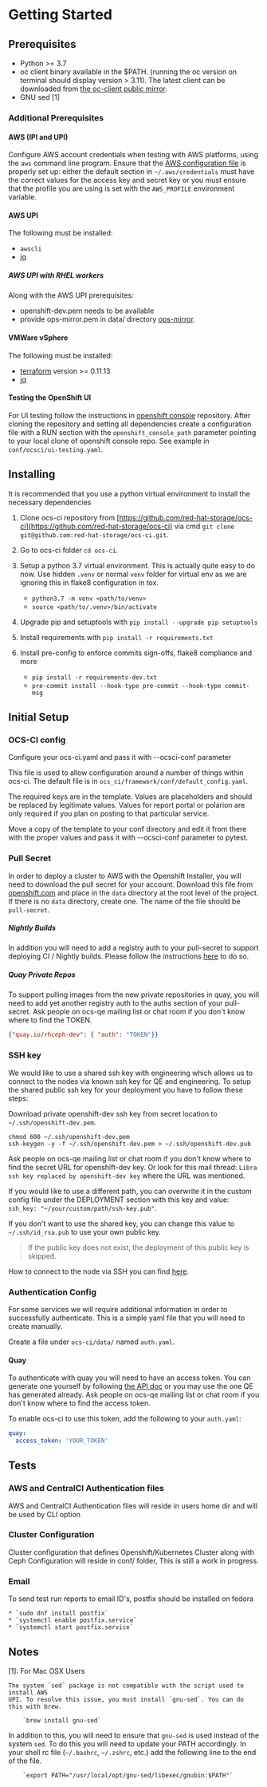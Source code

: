 
# Getting Started

## Prerequisites

* Python >= 3.7
* oc client binary available in the $PATH.
  (running the oc version on terminal should display version > 3.11).
  The latest client can be downloaded from [the oc-client public mirror](https://mirror.openshift.com/pub/openshift-v4/clients/ocp/latest/).
* GNU sed [1]

### Additional Prerequisites

#### AWS (IPI and UPI)

Configure AWS account credentials when testing with AWS platforms, using the
`aws` command line program.
Ensure that the [AWS configuration file](https://docs.aws.amazon.com/cli/latest/userguide/cli-configure-files.html)
is properly set up: either the default section in `~/.aws/credentials` must
have the correct values for the access key and secret key or you must ensure
that the profile you are using is set with the `AWS_PROFILE` environment
variable.

#### AWS UPI

The following must be installed:

* `awscli`
* [jq]( https://stedolan.github.io/jq/download/)

##### AWS UPI with RHEL workers
Along with the AWS UPI prerequisites:

* openshift-dev.pem needs to be available
* provide ops-mirror.pem in data/ directory [ops-mirror](https://github.com/openshift/shared-secrets/blob/master/mirror/ops-mirror.pem).

#### VMWare vSphere

The following must be installed:

* [terraform](https://learn.hashicorp.com/terraform/getting-started/install.html)
  version >= 0.11.13
* [jq]( https://stedolan.github.io/jq/download/)

#### Testing the OpenShift UI

For UI testing follow the instructions in [openshift console](https://github.com/openshift/console#dependencies) repository.
After cloning the repository and setting all dependencies create a configuration file with a RUN section with the `openshift_console_path`
   parameter pointing to your local clone of openshift console repo. See example in `conf/ocsci/ui-testing.yaml`.


## Installing

It is recommended that you use a python virtual environment to install the
necessary dependencies

1. Clone ocs-ci repository from
    [https://github.com/red-hat-storage/ocs-ci](https://github.com/red-hat-storage/ocs-ci)
    via cmd `git clone git@github.com:red-hat-storage/ocs-ci.git`.
2. Go to ocs-ci folder `cd ocs-ci`.
3. Setup a python 3.7 virtual environment. This is actually quite easy to do
    now. Use hidden `.venv` or normal `venv` folder for virtual env as we are
    ignoring this in flake8 configuration in tox.

    * `python3.7 -m venv <path/to/venv>`
    * `source <path/to/.venv>/bin/activate`

4. Upgrade pip and setuptools with `pip install --upgrade pip setuptools`
5. Install requirements with `pip install -r requirements.txt`
6. Install pre-config to enforce commits sign-offs, flake8 compliance and more

   * `pip install -r requirements-dev.txt`
   * `pre-commit install --hook-type pre-commit --hook-type commit-msg`

## Initial Setup

### OCS-CI config

Configure your ocs-ci.yaml and pass it with --ocsci-conf parameter

This file is used to allow configuration around a number of things within ocs-ci.
The default file is in `ocs_ci/framework/conf/default_config.yaml`.

The required keys are in the template. Values are placeholders and should be replaced by legitimate values.
Values for report portal or polarion are only required if you plan on posting to that particular service.

Move a copy of the template to your conf directory and edit it from there with
the proper values and pass it with --ocsci-conf parameter to pytest.


### Pull Secret

In order to deploy a cluster to AWS with the Openshift Installer,
you will need to download the pull secret for your account.
Download this file from [openshift.com](https://cloud.openshift.com/clusters/install)
and place in the `data` directory at the root level of the project.
If there is no `data` directory, create one.
The name of the file should be `pull-secret`.

##### Nightly Builds

In addition you will need to add a registry auth to your pull-secret to
support deploying CI / Nightly builds. Please follow the instructions
[here](https://mojo.redhat.com/docs/DOC-1204026) to do so.

##### Quay Private Repos

To support pulling images from the new private repositories in quay, you will
need to add yet another registry auth to the auths section of your pull-secret.
Ask people on ocs-qe mailing list or chat room if you don't know where to find
the TOKEN.

```json
{"quay.io/rhceph-dev": { "auth": "TOKEN"}}
```

### SSH key

We would like to use a shared ssh key with engineering which allows us to connect
to the nodes via known ssh key for QE and engineering.
To setup the shared public ssh key for your deployment you have to follow
these steps:

Download private openshift-dev ssh key from secret location to
`~/.ssh/openshift-dev.pem`.

```console
chmod 600 ~/.ssh/openshift-dev.pem
ssh-keygen -y -f ~/.ssh/openshift-dev.pem > ~/.ssh/openshift-dev.pub
```

Ask people on ocs-qe mailing list or chat room if you don't know where to find the
secret URL for openshift-dev key. Or look for this mail thread:
`Libra ssh key replaced by openshift-dev key` where the URL was mentioned.

If you would like to use a different path, you can overwrite it in the custom
config file under the DEPLOYMENT section with this key and value:
`ssh_key: "~/your/custom/path/ssh-key.pub"`.

If you don't want to use the shared key, you can change this value to
`~/.ssh/id_rsa.pub` to use your own public key.

> If the public key does not exist, the deployment of this public key is skipped.

How to connect to the node via SSH you can find [here](./debugging.md).

### Authentication Config

For some services we will require additional information in order to
successfully authenticate. This is a simple yaml file that you will need to
create manually.

Create a file under `ocs-ci/data/` named `auth.yaml`.

#### Quay

To authenticate with quay you will need to have an access token. You can
generate one yourself by following [the API doc](https://docs.quay.io/api/) or
you may use the one QE has generated already. Ask people on ocs-qe mailing list
or chat room if you don't know where to find the access token.

To enable ocs-ci to use this token, add the following to your `auth.yaml`:

```yaml
quay:
  access_token: 'YOUR_TOKEN'
```

## Tests

### AWS and CentralCI Authentication files

AWS and CentralCI Authentication files will reside in users home dir and will be used by
CLI option

### Cluster Configuration

Cluster configuration that defines Openshift/Kubernetes Cluster along with Ceph Configuration
will reside in conf/ folder, This is still a work in progress.

### Email

To send test run reports to email ID's, postfix should be installed on fedora

    * `sudo dnf install postfix`
    * `systemctl enable postfix.service`
    * `systemctl start postfix.service`


## Notes

[1]: For Mac OSX Users

    The system `sed` package is not compatible with the script used to install AWS
    UPI. To resolve this issue, you must install `gnu-sed`. You can do this with brew.

        `brew install gnu-sed`

   In addition to this, you will need to ensure that `gnu-sed` is used instead
   of the system `sed`. To do this you will need to update your PATH accordingly.
   In your shell rc file (`~/.bashrc`, `~/.zshrc`, etc.) add the following
   line to the end of the file.

        `export PATH="/usr/local/opt/gnu-sed/libexec/gnubin:$PATH"`
